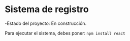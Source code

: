 <h1> Sistema de registro</h1>

-Estado del proyecto: En construcción.

Para ejecutar el sistema, debes poner:
```npm install react```
